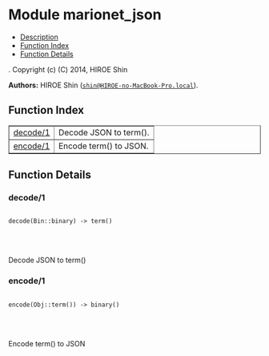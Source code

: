 

# Module marionet_json #
* [Description](#description)
* [Function Index](#index)
* [Function Details](#functions)


.
Copyright (c) (C) 2014, HIROE Shin

__Authors:__ HIROE Shin ([`shin@HIROE-no-MacBook-Pro.local`](mailto:shin@HIROE-no-MacBook-Pro.local)).
<a name="index"></a>

## Function Index ##


<table width="100%" border="1" cellspacing="0" cellpadding="2" summary="function index"><tr><td valign="top"><a href="#decode-1">decode/1</a></td><td>Decode JSON to term().</td></tr><tr><td valign="top"><a href="#encode-1">encode/1</a></td><td>Encode term() to JSON.</td></tr></table>


<a name="functions"></a>

## Function Details ##

<a name="decode-1"></a>

### decode/1 ###


<pre><code>
decode(Bin::binary) -&gt; term()
</code></pre>

<br></br>


Decode JSON to term()
<a name="encode-1"></a>

### encode/1 ###


<pre><code>
encode(Obj::term()) -&gt; binary()
</code></pre>

<br></br>


Encode term() to JSON
